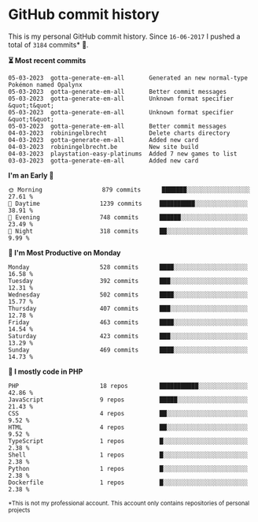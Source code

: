 # GitHub commit history
This is my personal GitHub commit history. Since <!--START_SECTION:first-commit-date-->`16-06-2017`<!--END_SECTION:first-commit-date--> I pushed a total of <!--START_SECTION:total-commit-count-->`3184`<!--END_SECTION:total-commit-count--> commits* 🎉.

<!--START_SECTION:most-recent-commits-->
**⏳ Most recent commits**
                                        
```text
05-03-2023  gotta-generate-em-all       Generated an new normal-type Pokémon named Opalynx
05-03-2023  gotta-generate-em-all       Better commit messages
05-03-2023  gotta-generate-em-all       Unknown format specifier &quot;t&quot;
05-03-2023  gotta-generate-em-all       Unknown format specifier &quot;t&quot;
05-03-2023  gotta-generate-em-all       Better commit messages
04-03-2023  robiningelbrecht            Delete charts directory
04-03-2023  gotta-generate-em-all       Added new card
04-03-2023  robiningelbrecht.be         New site build
04-03-2023  playstation-easy-platinums  Added 7 new games to list
03-03-2023  gotta-generate-em-all       Added new card
```
<!--END_SECTION:most-recent-commits-->  

<!--START_SECTION:commits-per-day-time-->
**I&#039;m an Early 🐤**

```text
🌞 Morning                 879 commits      ███████░░░░░░░░░░░░░░░░░░   27.61 %
🌆 Daytime                 1239 commits     ██████████░░░░░░░░░░░░░░░   38.91 %
🌃 Evening                 748 commits      ██████░░░░░░░░░░░░░░░░░░░   23.49 %
🌙 Night                   318 commits      ██░░░░░░░░░░░░░░░░░░░░░░░   9.99 %
```
<!--END_SECTION:commits-per-day-time-->  

<!--START_SECTION:commits-per-weekday-->
**📅 I&#039;m Most Productive on Monday**

```text
Monday                    528 commits      ████░░░░░░░░░░░░░░░░░░░░░   16.58 %
Tuesday                   392 commits      ███░░░░░░░░░░░░░░░░░░░░░░   12.31 %
Wednesday                 502 commits      ████░░░░░░░░░░░░░░░░░░░░░   15.77 %
Thursday                  407 commits      ███░░░░░░░░░░░░░░░░░░░░░░   12.78 %
Friday                    463 commits      ████░░░░░░░░░░░░░░░░░░░░░   14.54 %
Saturday                  423 commits      ███░░░░░░░░░░░░░░░░░░░░░░   13.29 %
Sunday                    469 commits      ████░░░░░░░░░░░░░░░░░░░░░   14.73 %
```
<!--END_SECTION:commits-per-weekday-->  

<!--START_SECTION:repos-per-language-->
**💬 I mostly code in PHP**

```text
PHP                       18 repos         ███████████░░░░░░░░░░░░░░   42.86 %
JavaScript                9 repos          █████░░░░░░░░░░░░░░░░░░░░   21.43 %
CSS                       4 repos          ██░░░░░░░░░░░░░░░░░░░░░░░   9.52 %
HTML                      4 repos          ██░░░░░░░░░░░░░░░░░░░░░░░   9.52 %
TypeScript                1 repos          █░░░░░░░░░░░░░░░░░░░░░░░░   2.38 %
Shell                     1 repos          █░░░░░░░░░░░░░░░░░░░░░░░░   2.38 %
Python                    1 repos          █░░░░░░░░░░░░░░░░░░░░░░░░   2.38 %
Dockerfile                1 repos          █░░░░░░░░░░░░░░░░░░░░░░░░   2.38 %
```
<!--END_SECTION:repos-per-language-->  

<sub>*This is not my professional account. This account only contains repositories of personal projects</sub>
